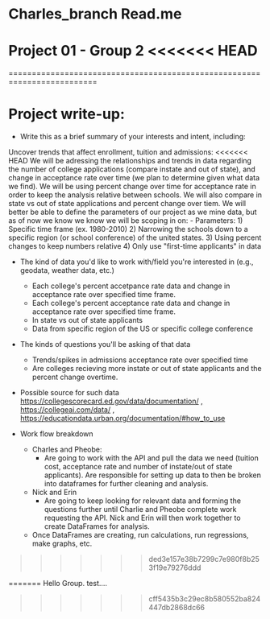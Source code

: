 # Charles_branch Read.me
Project 01 - Group 2
<<<<<<< HEAD
====================

=========================================================================

Project write-up:
=================

- Write this as a brief summary of your interests and intent, including:

Uncover trends that affect enrollment, tuition and admissions:
<<<<<<< HEAD
    We will be adressing the relationships and trends in data regarding the number of college applications (compare instate and out of state), and change in acceptance rate over time (we plan to determine given what data we find). We will be using percent change over time for acceptance rate in order to keep the analysis relative between schools. We will also compare in state vs out of state applications and percent change over tiem. We will better be able to define the parameters of our project as we mine data, but as of now we know we know we will be scoping in on:
    - Parameters:
    1) Specific time frame (ex. 1980-2010)
    2) Narrowing the schools down to a specific region (or school conference) of the united states. 
    3) Using percent changes to keep numbers relative
    4) Only use "first-time applicants" in data
    
    
- The kind of data you'd like to work with/field you're interested in (e.g., geodata, weather data, etc.)

    - Each college's percent accetpance rate data and change in acceptance rate over specified time frame.
    - Each college's percent acceptance rate data and change in acceptance rate over specified time frame.
    - In state vs out of state applicants
    - Data from specific region of the US or specific college conference 

- The kinds of questions you'll be asking of that data
    - Trends/spikes in admissions acceptance rate over specified time
    - Are colleges recieving more instate or out of state applicants and the percent change overtime.

- Possible source for such data
    https://collegescorecard.ed.gov/data/documentation/ ,
    https://collegeai.com/data/ ,
    https://educationdata.urban.org/documentation/#how_to_use 

- Work flow breakdown
    - Charles and Pheobe: 
        - Are going to work with the API and pull the data we need (tuition cost, acceptance rate and number of instate/out of state applicants). Are responsible for setting up data to then be broken into dataframes for further cleaning and analysis.
    - Nick and Erin
        - Are going to keep looking for relevant data and forming the questions further until Charlie and Pheobe complete work requesting the API. Nick and Erin will then work together to create DataFrames for analysis.
    - Once DataFrames are creating, run calculations, run regressions, make graphs, etc. 




>>>>>>> ded3e157e38b7299c7e980f8b253f19e79276ddd

=======
Hello Group. test....
>>>>>>> cff5435b3c29ec8b580552ba824447db2868dc66
